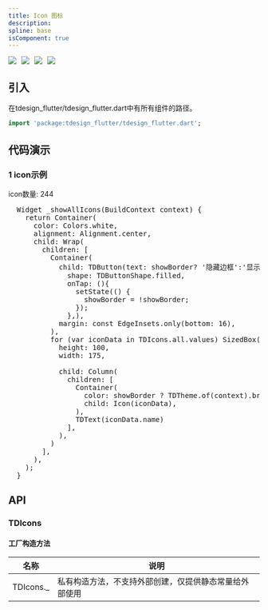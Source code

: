 ```yaml
---
title: Icon 图标
description: 
spline: base
isComponent: true
---
```


<span class="coverages-badge" style="margin-right: 10px"><img src="https://img.shields.io/badge/coverages%3A%20lines-100%25-blue" /></span><span class="coverages-badge" style="margin-right: 10px"><img src="https://img.shields.io/badge/coverages%3A%20functions-100%25-blue" /></span><span class="coverages-badge" style="margin-right: 10px"><img src="https://img.shields.io/badge/coverages%3A%20statements-100%25-blue" /></span><span class="coverages-badge" style="margin-right: 10px"><img src="https://img.shields.io/badge/coverages%3A%20branches-83%25-blue" /></span>
## 引入

在tdesign_flutter/tdesign_flutter.dart中有所有组件的路径。

```dart
import 'package:tdesign_flutter/tdesign_flutter.dart';
```

## 代码演示

### 1 icon示例

icon数量: 244
            
<td-code-block panel="Dart">

  <pre slot="Dart" lang="javascript">
  Widget _showAllIcons(BuildContext context) {
    return Container(
      color: Colors.white,
      alignment: Alignment.center,
      child: Wrap(
        children: [
          Container(
            child: TDButton(text: showBorder? '隐藏边框':'显示边框',
              shape: TDButtonShape.filled,
              onTap: (){
                setState(() {
                  showBorder = !showBorder;
                });
              },),
            margin: const EdgeInsets.only(bottom: 16),
          ),
          for (var iconData in TDIcons.all.values) SizedBox(
            height: 100,
            width: 175,

            child: Column(
              children: [
                Container(
                  color: showBorder ? TDTheme.of(context).brandDisabledColor : Colors.transparent,
                  child: Icon(iconData),
                ),
                TDText(iconData.name)
              ],
            ),
          )
        ],
      ),
    );
  }</pre>

</td-code-block>
                                  


## API
### TDIcons

#### 工厂构造方法

| 名称  | 说明 |
| --- |  --- |
| TDIcons._  | 私有构造方法，不支持外部创建，仅提供静态常量给外部使用 |


  